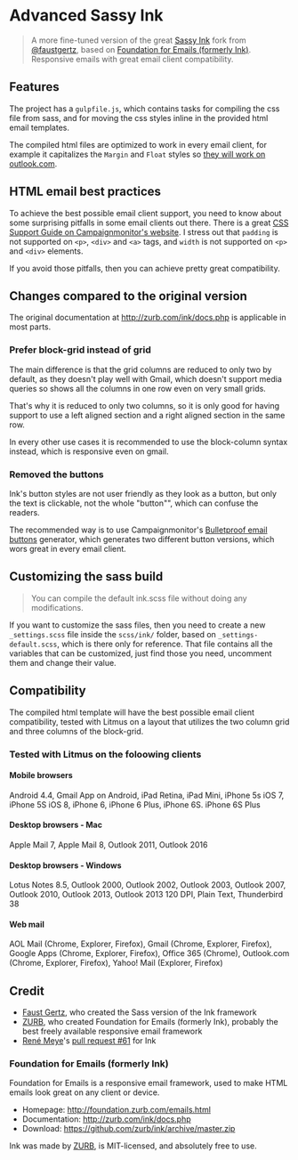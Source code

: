 # Advanced Sassy Ink

> A more fine-tuned version of the great [Sassy Ink](https://github.com/faustgertz/sassy-ink) fork from [@faustgertz](https://github.com/faustgertz), based on [Foundation for Emails (formerly Ink)](http://foundation.zurb.com/emails.html).<br>
> Responsive emails with great email client compatibility.

## Features

The project has a `gulpfile.js`, which contains tasks for compiling the css file from sass, and for moving the css styles inline in the provided html email templates.

The compiled html files are optimized to work in every email client, for example it capitalizes the `Margin` and `Float` styles so [they will work on outlook.com](https://www.emailonacid.com/blog/article/email-development/outlook.com-does-support-margins).

## HTML email best practices

To achieve the best possible email client support, you need to know about some surprising pitfalls in some email clients out there. There is a great [CSS Support Guide on Campaignmonitor's website](https://www.campaignmonitor.com/css/).
I stress out that `padding` is not supported on `<p>`, `<div>` and `<a>` tags, and `width` is not supported on `<p>` and `<div>` elements.

If you avoid those pitfalls, then you can achieve pretty great compatibility.

## Changes compared to the original version

The original documentation at http://zurb.com/ink/docs.php is applicable in most parts.

### Prefer block-grid instead of grid

The main difference is that the grid columns are reduced to only two by default, as they doesn't play well with Gmail, which doesn't support media queries so shows all the columns in one row even on very small grids.

That's why it is reduced to only two columns, so it is only good for having support to use a left aligned section and a right aligned section in the same row.

In every other use cases it is recommended to use the block-column syntax instead, which is responsive even on gmail.

### Removed the buttons

Ink's button styles are not user friendly as they look as a button, but only the text is clickable, not the whole "button"", which can confuse the readers.

The recommended way is to use Campaignmonitor's [Bulletproof email buttons](http://buttons.cm/) generator, which generates two different button versions, which wors great in every email client.

## Customizing the sass build

> You can compile the default ink.scss file without doing any modifications.

If you want to customize the sass files, then you need to create a new `_settings.scss` file inside the `scss/ink/` folder, based on `_settings-default.scss`, which is there only for reference. That file contains all the variables that can be customized, just find those you need, uncomment them and change their value.

## Compatibility

The compiled html template will have the best possible email client compatibility, tested with Litmus on a layout that utilizes the two column grid and three columns of the block-grid.

### Tested with Litmus on the foloowing clients

#### Mobile browsers

Android 4.4, Gmail App on Android, iPad Retina, iPad Mini, iPhone 5s iOS 7, iPhone 5S iOS 8, iPhone 6, iPhone 6 Plus, iPhone 6S. iPhone 6S Plus

#### Desktop browsers - Mac

Apple Mail 7, Apple Mail 8, Outlook 2011, Outlook 2016

#### Desktop browsers - Windows

Lotus Notes 8.5, Outlook 2000, Outlook 2002, Outlook 2003, Outlook 2007, Outlook 2010, Outlook 2013, Outlook 2013 120 DPI, Plain Text, Thunderbird 38

#### Web mail

AOL Mail (Chrome, Explorer, Firefox), Gmail (Chrome, Explorer, Firefox), Google Apps (Chrome, Explorer, Firefox), Office 365 (Chrome), Outlook.com (Chrome, Explorer, Firefox), Yahoo! Mail (Explorer, Firefox)

## Credit

* [Faust Gertz](https://github.com/faustgertz), who created the Sass version of the Ink framework
* [ZURB](http://www.zurb.com), who created Foundation for Emails (formerly Ink), probably the best freely available responsive email framework
* [René Meye](https://github.com/renemeye)'s [pull request #61](https://github.com/zurb/ink/pull/61) for Ink

### Foundation for Emails (formerly Ink)

Foundation for Emails is a responsive email framework, used to make HTML emails look great on any client or device.

- Homepage:      http://foundation.zurb.com/emails.html
- Documentation: http://zurb.com/ink/docs.php
- Download:      https://github.com/zurb/ink/archive/master.zip

Ink was made by [ZURB](http://www.zurb.com), is MIT-licensed, and absolutely free to use.
